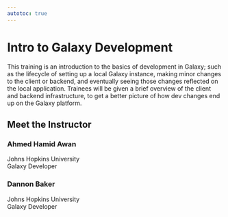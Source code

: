 ```yaml
---
autotoc: true
---
```


<slot name="/events/gcc2024/header" />
<div class="text-center">

# Intro to Galaxy Development

</div>

This training is an introduction to the basics of development in Galaxy; such as the lifecycle of setting up a local Galaxy instance, making minor changes to the client or backend, and eventually seeing those changes reflected on the local application. Trainees will be given a brief overview of the client and backend infrastructure, to get a better picture of how dev changes end up on the Galaxy platform.

## Meet the Instructor

### Ahmed Hamid Awan
Johns Hopkins University <br>
Galaxy Developer

### Dannon Baker
Johns Hopkins University <br>
Galaxy Developer
